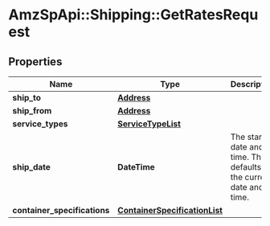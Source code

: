 # AmzSpApi::Shipping::GetRatesRequest

## Properties
Name | Type | Description | Notes
------------ | ------------- | ------------- | -------------
**ship_to** | [**Address**](Address.md) |  | 
**ship_from** | [**Address**](Address.md) |  | 
**service_types** | [**ServiceTypeList**](ServiceTypeList.md) |  | 
**ship_date** | **DateTime** | The start date and time. This defaults to the current date and time. | [optional] 
**container_specifications** | [**ContainerSpecificationList**](ContainerSpecificationList.md) |  | 

